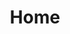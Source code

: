 ---
layout: article
title: Home
mode: normal
show_title: true
show_edit_on_github: false
show_date: false
show_tags: false
comment: false
lightbox: false
header:
  theme: dark
  background: 'rgba(32, 48, 40, .4)'
article_header:
  type: overlay
  theme: dark
  align: center
  background_image:
    src: https://i.loli.net/2020/01/09/dLjMeDHsXNm1E2T.jpg
show_subscribe: true
license: false
sharing: true
show_author_profile: true
---
